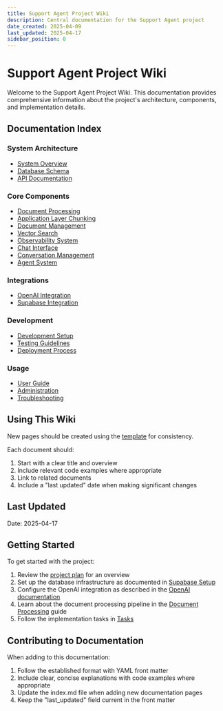 ```yaml
---
title: Support Agent Project Wiki
description: Central documentation for the Support Agent project
date_created: 2025-04-09
last_updated: 2025-04-17
sidebar_position: 0
---
```


# Support Agent Project Wiki

Welcome to the Support Agent Project Wiki. This documentation provides comprehensive information about the project's architecture, components, and implementation details.

## Documentation Index

### System Architecture
* [System Overview](SystemOverview.md)
* [Database Schema](DatabaseSchema.md)
* [API Documentation](API.md)

### Core Components
* [Document Processing](DocumentProcessing.md)
* [Application Layer Chunking](ApplicationLayerChunking.md)
* [Document Management](DocumentManagement.md)
* [Vector Search](VectorSearch.md)
* [Observability System](Observability.md)
* [Chat Interface](ChatInterface.md)
* [Conversation Management](ConversationManagement.md)
* [Agent System](AgentSystem.md)

### Integrations
* [OpenAI Integration](OpenAI.md)
* [Supabase Integration](Supabase.md)

### Development
* [Development Setup](DevelopmentSetup.md)
* [Testing Guidelines](TestingGuidelines.md)
* [Deployment Process](Deployment.md)

### Usage
* [User Guide](UserGuide.md)
* [Administration](Administration.md)
* [Troubleshooting](Troubleshooting.md)

## Using This Wiki

New pages should be created using the [template](template.md) for consistency.

Each document should:
1. Start with a clear title and overview
2. Include relevant code examples where appropriate
3. Link to related documents
4. Include a "last updated" date when making significant changes

## Last Updated
Date: 2025-04-17

## Getting Started

To get started with the project:

1. Review the [project plan](../Plan.md) for an overview
2. Set up the database infrastructure as documented in [Supabase Setup](./Supabase.md)
3. Configure the OpenAI integration as described in the [OpenAI documentation](./OpenAI.md)
4. Learn about the document processing pipeline in the [Document Processing](./DocumentProcessing.md) guide
5. Follow the implementation tasks in [Tasks](../Tasks.md)

## Contributing to Documentation

When adding to this documentation:

1. Follow the established format with YAML front matter
2. Include clear, concise explanations with code examples where appropriate
3. Update the index.md file when adding new documentation pages
4. Keep the "last_updated" field current in the front matter 